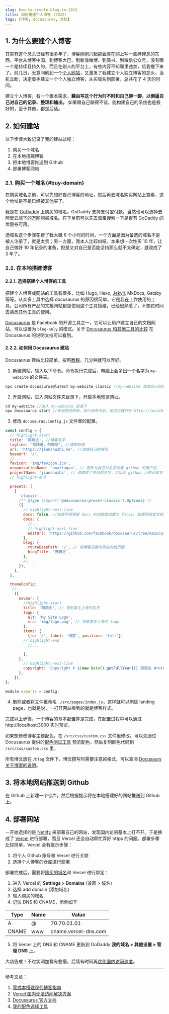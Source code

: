 ```yaml
---
slug: how-to-create-blog-in-2022
title: 如何搭建个人博客 (2022)
tags: [博客, docusaurus, 文档]
---
```


## 1. 为什么要建个人博客

其实有这个念头已经有很多年了，博客刚刚兴起那会就在网上写一些碎碎念的东西，平台从博客中国、到博客大巴、到新浪微博、到简书、到微信公众号，没有哪一个是持续且持久的，而且在别人的平台上，有些内容不知哪里违禁，给我撤下来了。前几日，无意间刷到一个[个人网站](https://www.bmpi.dev/)，又激发了我建立个人独立博客的念头，当机立断，决定着手建立一个个人独立博客，从买域名到部署，总共花了 4 天的时间。

建立个人博客，有一个根本需求，**藉由写这个行为时不时和自己聊一聊，以倒逼自己对自己的记录、整理和输出。** 如果跟自己聊得不错，能构建自己的系统也是极好的，至于其他，都是后话。

## 2. 如何建站

以下步骤大致记录了我的建站过程：

1. 购买一个域名
2. 在本地搭建博客
3. 把本地博客推送到 Github
4. 部署博客网站

<!--truncate-->

### 2.1. 购买一个域名{#buy-domain}

在购买域名之前，可以先想好自己博客的地址，然后再去域名购买网站上查看，这个地址是不是已经被其他买了。

我是在 [GoDaddy](https://godaddy.com/) 上购买的域名，GoDaddy 支持支付宝付款。当然也可以选择去阿里云旗下的[万网](https://wanwang.aliyun.com)购买域名。在下单前可以先去淘宝搜索一下是否有 GoDaddy 的优惠券可用。

选域名这个步骤花费了我大概 6 个小时的时间，一个方面是因为备选的域名不是被人注册了，就是太贵；另一方面，我本人比较纠结。本来想一次性买 10 年，让自己做好 10 年记录的准备，但是又对自己是否能坚持那么就不太确定，就改成了 3 年了。

### 2.2. 在本地搭建博客

#### 2.2.1. 选择搭建个人博客的工具

搭建个人博客或网站的工具有很多，比如 Hugo, Hexo, [Jekyll](/), MkDocs, Gatsby 等等。从众多工具中选择 docusaurus 的原因很简单，它是我在工作使用的工具，公司所有产品的文档网站都是使用这个工具搭建，已经很熟悉了，不想花时间去熟悉其他工具的使用。

[Docusaurus](https://docusaurus.io) 是 Facebook 的开源工具之一，它可以让用户建立自己的文档网站，可以设置为 `blog-only` 的模式。关于 [Docusaurus 和其他工具的比较](https://docusaurus.io/docs#comparison-with-other-tools) 在 Docusaurus 的说明文档可以看到。

#### 2.2.2. 如何用 Docusaurus 建站

Docusaurus 建站比较简单，按照[教程](https://docusaurus.io/docs#fast-track)，几分钟就可以弄好。

1. 新建网站，输入以下命令。命令执行完成后，电脑上会多出一个名字为 `my-website` 的文件夹。

```js
npx create-docusaurus@latest my-website classic //my-website 改成自己网站的名字
```

2. 开启网站，进入网站文件夹目录下，开启本地预览网址。

```js
cd my-website //进入 my-website 目录下
npx docusaurus start //本地预览网站，执行该命令后，用浏览器打开 http://localhost:3000 这个地址，可以预览网站
```

3. 修改 `docusaurus.config.js` 文件里的配置。

```js title="/docusaurus.config.js"
const config = {
  // highlight-start
  title: '简疏志', //博客名字
  tagline: '常精进，勿懈怠', //博客标语
  url: 'https://jianshuzhi.me', //改成自己的域名
  baseUrl: '/',
  //...
  favicon: 'img/favicon.ico',
  organizationName: 'anattaguo', // 更改为自己的名字或者 github 的用户名.
  projectName: 'jianshuzhi', // 改成这个项目的名字，可以写 github 上的仓库名字
  // highlight-end

  presets: [
    [
      'classic',
      /** @type {import('@docusaurus/preset-classic').Options} */
      ({
        // highlight-next-line
        docs: false, //如果不想保留 docs 的功能就设置为 false; 如果想保留文档的功能就删除这一行
        docs: {
          //...
          // highlight-next-line
          editUrl: 'https://github.com/facebook/docusaurus/tree/main/packages/create-docusaurus/templates/shared/', // 删除这一行，这是某个页面下的‘编辑本页面'功能
        },
        blog: {
          routeBasePath: '/', // 将博客设置为网站的根页面
          blogTitle: '简疏志',
        },
        //...
      }),
    ],
  ],

  themeConfig:
   //...
    ({
      navbar: {
        //highlight-start
        title: '简疏志', // 导航条左上角的名字
        logo: {
          alt: 'My Site Logo',
          src: 'img/logo.png', // 导航条左上角的 logo
        },
        items: [
          {to: '/', label: '博客', position: 'left'},
        // highlight-end
          //...

        ],
      },
        // highlight-next-line
        copyright: `Copyright © ${new Date().getFullYear()} 简疏志 Wrote by Mengjun Guo Built with Docusaurus.`, // 页脚底部声明设置
      },
    }),
};

module.exports = config;
```

4. 删除或者将文件重命名 `./src/pages/index.js`，这样就可以删除 landing page，也就是说，一打开网站看到的就是博客样式。

完成以上步骤，一个博客的基本配置算是完成，在配置过程中可以通过 http://localhost:3000 实时预览。

如果想修改博客主题配色，在 `/src/css/custom.css` 文件里修改。可以先通过 Docusaurus 提供的[配色测试工具](https://docusaurus.io/docs/next/styling-layout#styling-your-site-with-infima) 预览配色，然后复制颜色代码到 `/src/css/custom.css` 里。

所有博文放在 `/blog` 文件下，博文撰写时需要注意的格式，可以查阅 [Docusaurs 关于博客的说明](https://docusaurus.io/docs/next/blog#adding-posts)。

## 3. 将本地网站推送到 Github

在 Github 上新建一个仓库，然后根据提示将在本地搭建好的网站推送到 Github 上。

## 4. 部署网站

一开始选择的是 [Netlify](https://www.netlify.com/) 来部署自己的网站，发现国内访问基本上打不开。于是换成了 [Vercel](https://vercel.com/) 进行部署，而且 Vercel 还会自动帮忙弄好 https 的问题。部署步骤比较简单，Vercel 会有提示步骤：

1. 将个人 Github 账号和 Vercel 进行关联
2. 选择个人博客的仓库进行部署

部署完成后，需要将[购买的域名](#buy-domain)和 Vercel 进行绑定：

1. 进入 Vercel 的 **Settings > Domains** (设置 > 域名)
2. 选择 add domain (添加域名)
3. 输入购买的域名
4. 记住 DNS 和 CNAME，示例如下

| Type  | Name | Value                |
| ----- | ---- | -------------------- |
| A     | @    | 70.70.01.01          |
| CNAME | www  | cname.vercel-dns.com |

5. 将 Vercel 上的 DNS 和 CNAME 更新到 GoDaddy **我的域名 > 其他设置 > 管理 DNS** 上。

大功告成！不过实测加载有些慢，后续有时间再[优化国内访问速度](https://yqc.im/vercel-unable-access-to-the-solution-in-china/)。

---

参考文章：

1. [零成本搭建现代博客指南](https://www.bmpi.dev/series/%e9%9b%b6%e6%88%90%e6%9c%ac%e6%90%ad%e5%bb%ba%e7%8e%b0%e4%bb%a3%e5%8d%9a%e5%ae%a2%e6%8c%87%e5%8d%97)
2. [Vercel 国内无法访问解决方案](https://yqc.im/vercel-unable-access-to-the-solution-in-china/)
3. [Docusaurus 官方文档](https://docusaurus.io/docs)
4. [我的配色选择工具](https://htmlcolorcodes.com/colors/)

